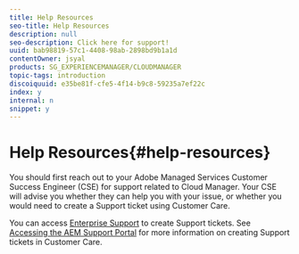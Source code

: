```yaml
---
title: Help Resources
seo-title: Help Resources
description: null
seo-description: Click here for support!
uuid: bab98819-57c1-4408-98ab-2898bd9b1a1d
contentOwner: jsyal
products: SG_EXPERIENCEMANAGER/CLOUDMANAGER
topic-tags: introduction
discoiquuid: e35be81f-cfe5-4f14-b9c8-59235a7ef22c
index: y
internal: n
snippet: y
---
```


# Help Resources{#help-resources}

You should first reach out to your Adobe Managed Services Customer Success Engineer (CSE) for support related to Cloud Manager. Your CSE will advise you whether they can help you with your issue, or whether you would need to create a Support ticket using Customer Care.

You can access [Enterprise Support](https://helpx.adobe.com/contact/enterprise-support.ec.html) to create Support tickets. See [Accessing the AEM Support Portal](/content/help/en/experience-manager/kb/accessing-aem-support-portal) for more information on creating Support tickets in Customer Care.
